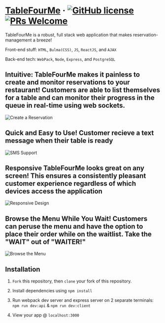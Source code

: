 # [TableFourMe](https://www.tablefour.me) &middot; [![GitHub license](https://img.shields.io/badge/license-MIT-blue.svg)](https://github.com/byeong0430/Final-project-Quickchen/LICENSE)  [![PRs Welcome](https://img.shields.io/badge/PRs-welcome-brightgreen.svg)]()

TableFourMe is a robust, full stack web application that makes reservation-management a breeze!

Front-end stuff: ``HTML``, ``Bulma(CSS)``, ``JS``, ``ReactJS``, and ``AJAX`` 

Back-end tech: `WebPack`,  `Node`, `Express`, and `PostgreSQL` 



## **Intuitive:** TableFourMe makes it painless to create and monitor reservations to your restaurant! Customers are able to list themselves for a table and can monitor their progress in the queue in real-time using web sockets. 

![Create a Reservation](https://imgur.com/beewurY.gif)


## **Quick and Easy to Use!** Customer recieve a text message when their table is ready
![SMS Support](https://i.imgur.com/haTwVfs.jpg)

## **Responsive** TableFourMe looks great on any screen! This ensures a consistently pleasant customer experience regardless of which devices access the application
![Responsive Design](https://imgur.com/4M1cWlV.gif)

## **Browse the Menu While You Wait!** Customers can peruse the menu and have the option to place their order while on the waitlist. Take the "WAIT" out of "WAITER!"
![Browse the Menu](https://imgur.com/N5cbx9U.gif)


## Installation

1. `Fork` this repository, then `clone` your fork of this repository.

2. Install dependencies using ``npm install``

3. Run webpack dev server and express server on 2 separate terminals:
`npm run dev:api` & `npm run dev:client`

4. View your app @ `localhost:3000`



